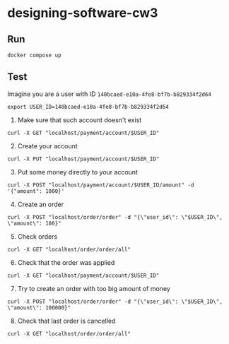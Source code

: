 # designing-software-cw3

## Run

```shell
docker compose up
```

## Test

Imagine you are a user with ID `140bcaed-e10a-4fe8-bf7b-b829334f2d64`

```shell
export USER_ID=140bcaed-e10a-4fe8-bf7b-b829334f2d64
```

1. Make sure that such account doesn't exist

```shell
curl -X GET "localhost/payment/account/$USER_ID"
```

2. Create your account

```shell
curl -X PUT "localhost/payment/account/$USER_ID"
```

3. Put some money directly to your account

```shell
curl -X POST "localhost/payment/account/$USER_ID/amount" -d '{"amount": 1000}'
```

4. Create an order

```shell
curl -X POST "localhost/order/order" -d "{\"user_id\": \"$USER_ID\", \"amount\": 100}"
```

5. Check orders

```shell
curl -X GET "localhost/order/order/all"
```

6. Check that the order was applied

```shell
curl -X GET "localhost/payment/account/$USER_ID"
```

7. Try to create an order with too big amount of money

```shell
curl -X POST "localhost/order/order" -d "{\"user_id\": \"$USER_ID\", \"amount\": 100000}"
```

8. Check that last order is cancelled

```shell
curl -X GET "localhost/order/order/all"
```
